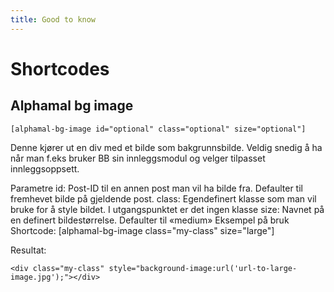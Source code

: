 ```yaml
--- 
title: Good to know
---
```


# Shortcodes

## Alphamal bg image

```
[alphamal-bg-image id="optional" class="optional" size="optional"]
```

Denne kjører ut en div med et bilde som bakgrunnsbilde. Veldig snedig å ha når man f.eks bruker BB sin innleggsmodul og velger tilpasset innleggsoppsett.

Parametre
id: Post-ID til en annen post man vil ha bilde fra. Defaulter til fremhevet bilde på gjeldende post.
class: Egendefinert klasse som man vil bruke for å style bildet. I utgangspunktet er det ingen klasse
size: Navnet på en definert bildestørrelse. Defaulter til «medium»
Eksempel på bruk
Shortcode: [alphamal-bg-image class="my-class" size="large"]

Resultat:
```
<div class="my-class" style="background-image:url('url-to-large-image.jpg');"></div>
```